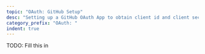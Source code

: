 ```yaml
---
topic: "OAuth: GitHub Setup"
desc: "Setting up a GitHub OAuth App to obtain client id and client secret"
category_prefix: "OAuth: "
indent: true
---
```


TODO: Fill this in
